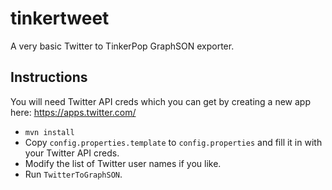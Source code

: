 # tinkertweet
A very basic Twitter to TinkerPop GraphSON exporter.


## Instructions
You will need Twitter API creds which you can get by creating a new app here: https://apps.twitter.com/

* ```mvn install```
* Copy ```config.properties.template``` to ```config.properties``` and fill it in with your Twitter API creds.
* Modify the list of Twitter user names if you like.
* Run ```TwitterToGraphSON```.
